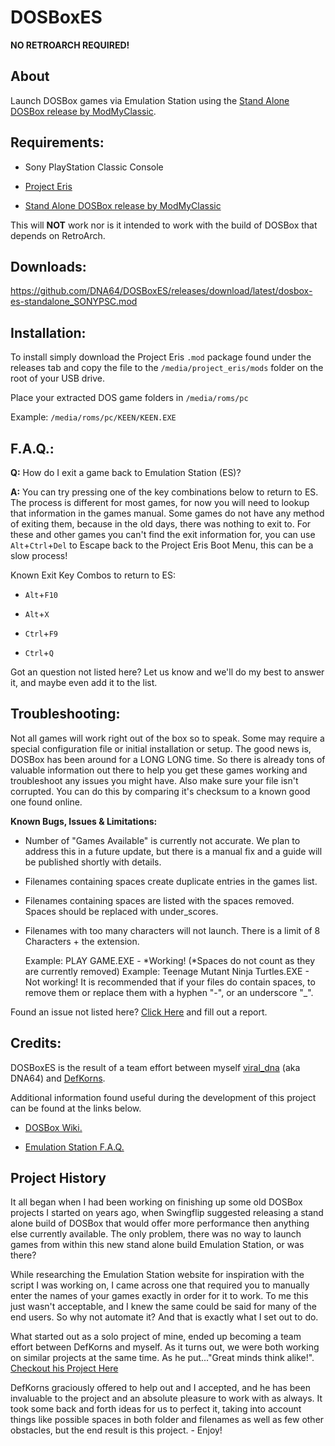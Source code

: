 # DOSBoxES


**NO RETROARCH REQUIRED!**


## About


Launch DOSBox games via Emulation Station using the [Stand Alone DOSBox release by ModMyClassic](https://classicmodscloud.com/project_eris/mods/1.0.0/dosbox_0.7.4_SONYPSC-cfb0146.mod).



## Requirements:


- Sony PlayStation Classic Console

- [Project Eris](https://modmyclassic.com/project-eris/)

- [Stand Alone DOSBox release by ModMyClassic](https://classicmodscloud.com/project_eris/mods/1.0.0/dosbox_0.7.4_SONYPSC-cfb0146.mod)


This will **NOT** work nor is it intended to work with the build of DOSBox that depends on RetroArch.


## Downloads:


https://github.com/DNA64/DOSBoxES/releases/download/latest/dosbox-es-standalone_SONYPSC.mod


## Installation:


To install simply download the Project Eris `.mod` package found under the releases tab and copy the file to the `/media/project_eris/mods` folder on the root of your USB drive.


Place your extracted DOS game folders in `/media/roms/pc`


Example: `/media/roms/pc/KEEN/KEEN.EXE`


## F.A.Q.:


**Q:** How do I exit a game back to Emulation Station (ES)?


**A:** You can try pressing one of the key combinations below to return to ES. The process is different for most games, for now you will need to lookup that information in the games manual. Some games do not have any method of exiting them, because in the old days, there was nothing to exit to. For these and other games you can't find the exit information for, you can use `Alt`+`Ctrl`+`Del` to Escape back to the Project Eris Boot Menu, this can be a slow process!


Known Exit Key Combos to return to ES:

- `Alt`+`F10`

- `Alt`+`X`

- `Ctrl`+`F9`

- `Ctrl`+`Q`


Got an question not listed here? Let us know and we'll do my best to answer it, and maybe even add it to the list.


## Troubleshooting:


Not all games will work right out of the box so to speak. Some may require a special configuration file or initial installation or setup. The good news is, DOSBox has been around for a LONG LONG time. So there is already tons of valuable information out there to help you get these games working and troubleshoot any issues you might have. Also make sure your file isn't corrupted. You can do this by comparing it's checksum to a known good one found online.

**Known Bugs, Issues & Limitations:**


- Number of "Games Available" is currently not accurate. We plan to address this in a future update, but there is a manual fix and a guide will be published shortly with details.
- Filenames containing spaces create duplicate entries in the games list.
- Filenames containing spaces are listed with the spaces removed. Spaces should be replaced with under_scores.
- Filenames with too many characters will not launch. There is a limit of 8 Characters + the extension.

  Example: PLAY GAME.EXE - *Working! (*Spaces do not count as they are currently removed)
  Example: Teenage Mutant Ninja Turtles.EXE - Not working!
  It is recommended that if your files do contain spaces, to remove them or replace them with a hyphen "-", or an underscore "_".


Found an issue not listed here? [Click Here](https://github.com/DNA64/DOSBoxES/issues) and fill out a report.


## Credits:


DOSBoxES is the result of a team effort between myself [viral_dna](https://github.com/dna64) (aka DNA64) and [DefKorns](https://defkorns.netlify.app). 


Additional information found useful during the development of this project can be found at the links below.


- [DOSBox Wiki.](https://www.dosbox.com/wiki/Usage)


- [Emulation Station F.A.Q.](https://emulationstation.org/faq.html)


## Project History


It all began when I had been working on finishing up some old DOSBox projects I started on years ago, when Swingflip suggested releasing a stand alone build of DOSBox that would offer more performance then anything else currently available. The only problem, there was no way to launch games from within this new stand alone build Emulation Station, or was there? 


While researching the Emulation Station website for inspiration with the script I was working on, I came across one that required you to manually enter the names of your games exactly in order for it to work. To me this just wasn't acceptable, and I knew the same could be said for many of the end users. So why not automate it? And that is exactly what I set out to do. 


What started out as a solo project of mine, ended up becoming a team effort between DefKorns and myself. As it turns out, we were both working on similar projects at the same time. As he put..."Great minds think alike!". [Checkout his Project Here](https://defkorns.github.io/project-eris-2-emulationstation/)


DefKorns graciously offered to help out and I accepted, and he has been invaluable to the project and an absolute pleasure to work with as always. It took some back and forth ideas for us to perfect it, taking into account things like possible spaces in both folder and filenames as well as few other obstacles, but the end result is this project. - Enjoy!
